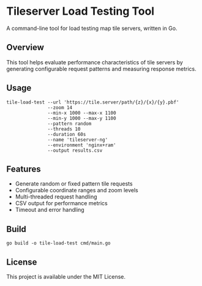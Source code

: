 # Tileserver Load Testing Tool

A command-line tool for load testing map tile servers, written in Go.

## Overview

This tool helps evaluate performance characteristics of tile servers by generating configurable request patterns and measuring response metrics.

## Usage

```
tile-load-test --url 'https://tile.server/path/{z}/{x}/{y}.pbf'
               --zoom 14
               --min-x 1000 --max-x 1100
               --min-y 1000 --max-y 1100
               --pattern random
               --threads 10
               --duration 60s
               --name 'tileserver-ng'
               --environment 'nginx+ram'
               --output results.csv
```

## Features

- Generate random or fixed pattern tile requests
- Configurable coordinate ranges and zoom levels
- Multi-threaded request handling
- CSV output for performance metrics
- Timeout and error handling

## Build

```
go build -o tile-load-test cmd/main.go
```

## License

This project is available under the MIT License.
